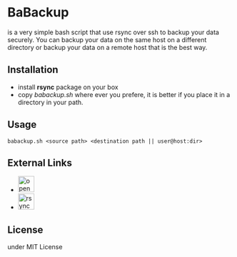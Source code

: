 # BaBackup
is a very simple bash script that use rsync over ssh to backup your data securely. You can backup your data on the same host on a different directory or backup your data on a remote host that is the best way.

## Installation
- install **rsync** package on your box
- copy _babackup.sh_ where ever you prefere, it is better if you place it in a directory in your path.

## Usage
`babackup.sh <source path> <destination path || user@host:dir>`

## External Links
- <a href='https://www.openssh.org' target='_blank'><img height='36' style='border:0px;height:36px;' src='https://www.openssh.org' border='0' alt='openssh' /></a>
- <a href='https://rsync.samba.org/' target='_blank'><img height='36' style='border:0px;height:36px;' src='https://rsync.samba.org/' border='0' alt='rsync' /></a>

## License
under MIT License
